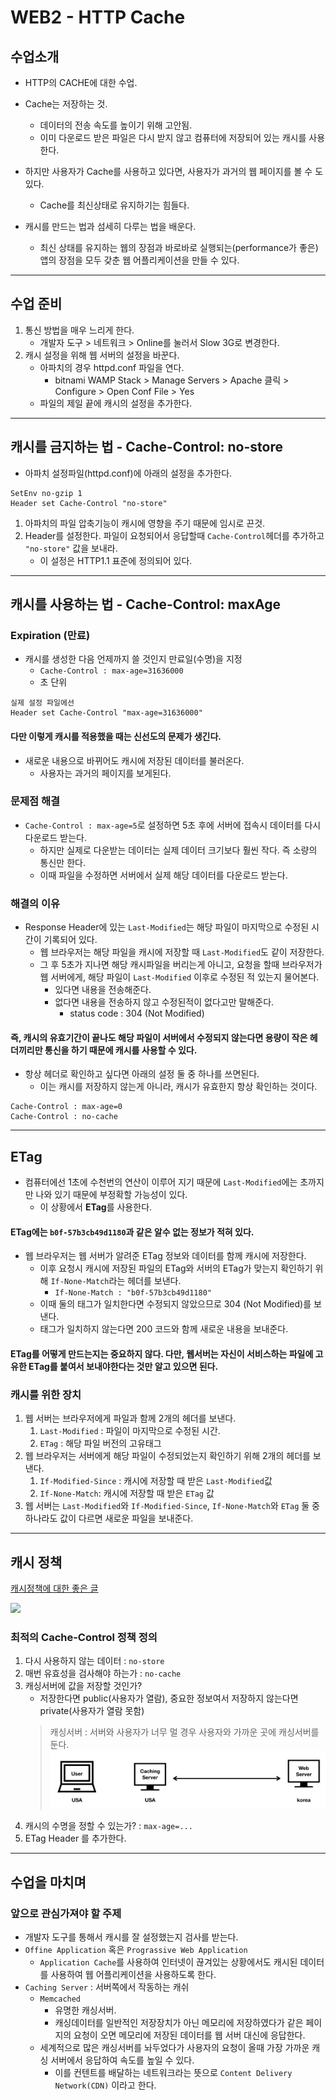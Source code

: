 # WEB2 - HTTP Cache

## 수업소개

- HTTP의 CACHE에 대한 수업.
- Cache는 저장하는 것.
    - 데이터의 전송 속도를 높이기 위해 고안됨.
    - 이미 다운로드 받은 파일은 다시 받지 않고 컴퓨터에 저장되어 있는 캐시를 사용한다.
- 하지만 사용자가 Cache를 사용하고 있다면, 사용자가 과거의 웹 페이지를 볼 수 도 있다.
    - Cache를 최신상태로 유지하기는 힘들다.

- 캐시를 만드는 법과 섬세히 다루는 법을 배운다.
    - 최신 상태를 유지하는 웹의 장점과 바로바로 실행되는(performance가 좋은) 앱의 장점을 모두 갖춘 웹 어플리케이션을 만들 수 있다.

----------------------------
## 수업 준비

1. 통신 방법을 매우 느리게 한다.
    - 개발자 도구 > 네트워크 > Online를 눌러서 Slow 3G로 변경한다.
2. 캐시 설정을 위해 웹 서버의 설정을 바꾼다. 
    - 아파치의 경우 httpd.conf 파일을 연다.
        - bitnami WAMP Stack > Manage Servers > Apache 클릭 > Configure > Open Conf File > Yes
    - 파일의 제일 끝에 캐시의 설정을 추가한다.

----------------------------
## 캐시를 금지하는 법 - Cache-Control: no-store

- 아파치 설정파일(httpd.conf)에 아래의 설정을 추가한다.
```
SetEnv no-gzip 1
Header set Cache-Control "no-store"
```
1. 아파치의 파일 압축기능이 캐시에 영향을 주기 때문에 임시로 끈것.
2. Header를 설정한다. 파일이 요청되어서 응답할때 ```Cache-Control```헤더를 추가하고 ```"no-store"``` 값을 보내라.
    - 이 설정은 HTTP1.1 표준에 정의되어 있다.

----------------------------
## 캐시를 사용하는 법 - Cache-Control: maxAge

### Expiration (만료)
- 캐시를 생성한 다음 언제까지 쓸 것인지 만료일(수명)을 지정
    - ```Cache-Control : max-age=31636000```
    - 초 단위
```
실제 설정 파일에선
Header set Cache-Control "max-age=31636000"
```

#### 다만 이렇게 캐시를 적용했을 때는 신선도의 문제가 생긴다.
- 새로운 내용으로 바뀌어도 캐시에 저장된 데이터를 불러온다.
    - 사용자는 과거의 페이지를 보게된다.

### 문제점 해결
- ```Cache-Control : max-age=5```로 설정하면 5초 후에 서버에 접속시 데이터를 다시 다운로드 받는다.
    - 하지만 실제로 다운받는 데이터는 실제 데이터 크기보다 훨씬 작다. 즉 소량의 통신만 한다.
    - 이때 파일을 수정하면 서버에서 실제 해당 데이터를 다운로드 받는다. 

### 해결의 이유
- Response Header에 있는 ```Last-Modified```는 해당 파일이 마지막으로 수정된 시간이 기록되어 있다.
    - 웹 브라우저는 해당 파일을 캐시에 저장할 때 ```Last-Modified```도 같이 저장한다.
    - 그 후 5초가 지나면 해당 캐시파일을 버리는게 아니고, 요청을 할때 브라우저가 웹 서버에게, 해당 파일이 ```Last-Modified``` 이후로 수정된 적 있는지 물어본다.
        - 있다면 내용을 전송해준다.
        - 없다면 내용을 전송하지 않고 수정된적이 없다고만 말해준다.
            - status code : 304 (Not Modified)

#### 즉, 캐시의 유효기간이 끝나도 해당 파일이 서버에서 수정되지 않는다면 용량이 작은 헤더끼리만 통신을 하기 때문에 캐시를 사용할 수 있다.
- 항상 헤더로 확인하고 싶다면 아래의 설정 둘 중 하나를 쓰면된다.
    - 이는 캐시를 저장하지 않는게 아니라, 캐시가 유효한지 항상 확인하는 것이다.
```
Cache-Control : max-age=0
Cache-Control : no-cache
```

----------------------------

## ETag

- 컴퓨터에선 1초에 수천번의 연산이 이루어 지기 때문에 ```Last-Modified```에는 초까지만 나와 있기 때문에 부정확할 가능성이 있다.
    - 이 상황에서 **ETag**를 사용한다.

#### ETag에는 ```b0f-57b3cb49d1180```과 같은 알수 없는 정보가 적혀 있다.
- 웹 브라우저는 웹 서버가 알려준 ETag 정보와 데이터를 함께 캐시에 저장한다. 
    - 이후 요청시 캐시에 저장된 파일의 ETag와 서버의 ETag가 맞는지 확인하기 위해 ```If-None-Match```라는 헤더를 보낸다.
        - ```If-None-Match : "b0f-57b3cb49d1180"```
    - 이때 둘의 태그가 일치한다면 수정되지 않았으므로 304 (Not Modified)를 보낸다.
    - 태그가 일치하지 않는다면 200 코드와 함께 새로운 내용을 보내준다.

#### ETag를 어떻게 만드는지는 중요하지 않다. 다만, 웹서버는 자신이 서비스하는 파일에 고유한 ETag를 붙여서 보내야한다는 것만 알고 있으면 된다.


### 캐시를 위한 장치
1. 웹 서버는 브라우저에게 파일과 함께 2개의 헤더를 보낸다.
    1. ```Last-Modified``` : 파일이 마지막으로 수정된 시간.
    2. ```ETag``` : 해당 파일 버전의 고유태그
2. 웹 브라우저는 서버에게 해당 파일이 수정되었는지 확인하기 위해 2개의 헤더를 보낸다.
    1. ```If-Modified-Since``` : 캐시에 저장할 때 받은 ```Last-Modified```값
    2. ```If-None-Match```: 캐시에 저장할 때 받은 ```ETag``` 값
3. 웹 서버는 ```Last-Modified```와 ```If-Modified-Since```, ```If-None-Match```와 ```ETag``` 둘 중 하나라도 값이 다르면 새로운 파일을 보내준다.

----------------------------

## 캐시 정책

[캐시정책에 대한 좋은 글](https://developers.google.com/web/fundamentals/performance/optimizing-content-efficiency/http-caching)

![](https://developers.google.com/web/fundamentals/performance/optimizing-content-efficiency/images/http-cache-decision-tree.png)

### 최적의 Cache-Control 정책 정의
1. 다시 사용하지 않는 데이터 : ```no-store```
2. 매번 유효성을 검사해야 하는가 : ```no-cache```
3. 캐싱서버에 값을 저장할 것인가?
    - 저장한다면 public(사용자가 열람), 중요한 정보여서 저장하지 않는다면 private(사용자가 열람 못함)
    > 캐싱서버 : 서버와 사용자가 너무 멀 경우 사용자와 가까운 곳에 캐싱서버를 둔다.
    > ![](./img/2.png)
4. 캐시의 수명을 정할 수 있는가? : ```max-age=...```
5. ETag Header 를 추가한다.


----------------------------
## 수업을 마치며

### 앞으로 관심가져야 할 주제
- 개발자 도구를 통해서 캐시를 잘 설정했는지 검사를 받는다.
- ```Offine Application``` 혹은 ```Prograssive Web Application```
    - ```Application Cache```를 사용하여 인터넷이 끊겨있는 상황에서도 캐시된 데이터를 사용하여 웹 어플리케이션을 사용하도록 한다.
- ```Caching Server``` : 서버쪽에서 작동하는 캐쉬
    - ```Memcached```
        - 유명한 캐싱서버. 
        - 캐싱데이터를 일반적인 저장장치가 아닌 메모리에 저장하였다가 같은 페이지의 요청이 오면 메모리에 저장된 데이터를 웹 서버 대신에 응답한다.
    - 세계적으로 많은 캐싱서버를 놔두었다가 사용자의 요청이 올때 가장 가까운 캐싱 서버에서 응답하여 속도를 높일 수 있다.
        - 이를 컨텐트를 배달하는 네트워크라는 뜻으로 ```Content Delivery Network(CDN)``` 이라고 한다.